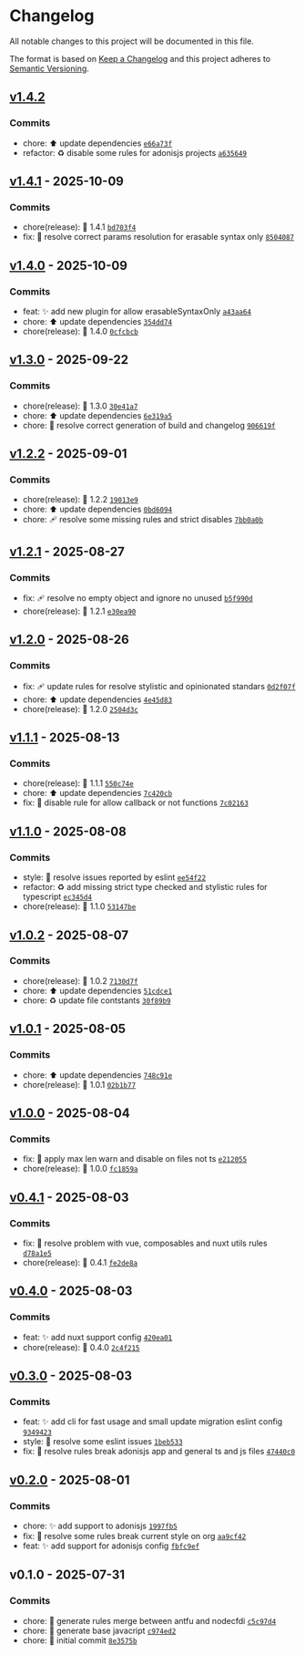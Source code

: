 # Changelog

All notable changes to this project will be documented in this file.

The format is based on [Keep a Changelog](https://keepachangelog.com/en/1.0.0/)
and this project adheres to [Semantic Versioning](https://semver.org/spec/v2.0.0.html).

## [v1.4.2](https://github.com/eienjs/eslint-config/compare/v1.4.1...v1.4.2)

### Commits

- chore: :arrow_up: update dependencies [`e66a73f`](https://github.com/eienjs/eslint-config/commit/e66a73fcac440cfe75be7bd64b3db443b47eb19b)
- refactor: :recycle: disable some rules for adonisjs projects [`a635649`](https://github.com/eienjs/eslint-config/commit/a63564993394ba70a43fae3440d4587b9c6717c5)

## [v1.4.1](https://github.com/eienjs/eslint-config/compare/v1.4.0...v1.4.1) - 2025-10-09

### Commits

- chore(release): :tada: 1.4.1 [`bd703f4`](https://github.com/eienjs/eslint-config/commit/bd703f4ca1ea198115c5755fb83bda6182da17b5)
- fix: :bug: resolve correct params resolution for erasable syntax only [`8504087`](https://github.com/eienjs/eslint-config/commit/8504087f993ba63feceaf93f0a240a9c1369a6dc)

## [v1.4.0](https://github.com/eienjs/eslint-config/compare/v1.3.0...v1.4.0) - 2025-10-09

### Commits

- feat: :sparkles: add new plugin for allow erasableSyntaxOnly [`a43aa64`](https://github.com/eienjs/eslint-config/commit/a43aa642530a1b7a9d23e28a3c22e4e73e79a7d7)
- chore: :arrow_up: update dependencies [`354dd74`](https://github.com/eienjs/eslint-config/commit/354dd744cf2215982c2b18367170f4866880eff5)
- chore(release): :tada: 1.4.0 [`0cfcbcb`](https://github.com/eienjs/eslint-config/commit/0cfcbcb6fbc252bcb15a375e7c81d8600ece81e6)

## [v1.3.0](https://github.com/eienjs/eslint-config/compare/v1.2.2...v1.3.0) - 2025-09-22

### Commits

- chore(release): :tada: 1.3.0 [`30e41a7`](https://github.com/eienjs/eslint-config/commit/30e41a78371fe7703b7249aacd69dc2242d032ba)
- chore: :arrow_up: update dependencies [`6e319a5`](https://github.com/eienjs/eslint-config/commit/6e319a558fcce352d1886518772eaf7bc085443c)
- chore: :bug: resolve correct generation of build and changelog [`906619f`](https://github.com/eienjs/eslint-config/commit/906619fb6b6f271329b1bc65f4c1ca169b7b2038)

## [v1.2.2](https://github.com/eienjs/eslint-config/compare/v1.2.1...v1.2.2) - 2025-09-01

### Commits

- chore(release): :tada: 1.2.2 [`19013e9`](https://github.com/eienjs/eslint-config/commit/19013e9eaeff256d16376267d6606b482f44e9f4)
- chore: :arrow_up: update dependencies [`0bd6094`](https://github.com/eienjs/eslint-config/commit/0bd6094c0c34d8a06c0080fd361f67307ebbff89)
- chore: :adhesive_bandage: resolve some missing rules and strict disables [`7bb0a0b`](https://github.com/eienjs/eslint-config/commit/7bb0a0bc5d017208b4bb9bbefacf9451d525613e)

## [v1.2.1](https://github.com/eienjs/eslint-config/compare/v1.2.0...v1.2.1) - 2025-08-27

### Commits

- fix: :adhesive_bandage: resolve no empty object and ignore no unused [`b5f990d`](https://github.com/eienjs/eslint-config/commit/b5f990d369e6456782e57c51469ef604e0f201a1)
- chore(release): :tada: 1.2.1 [`e30ea90`](https://github.com/eienjs/eslint-config/commit/e30ea9085f79f44c1d12b68d80746706c8dfc61c)

## [v1.2.0](https://github.com/eienjs/eslint-config/compare/v1.1.1...v1.2.0) - 2025-08-26

### Commits

- fix: :adhesive_bandage: update rules for resolve stylistic and opinionated standars [`0d2f07f`](https://github.com/eienjs/eslint-config/commit/0d2f07f3e2db4f0583214d427ab09d6c1ca6eff5)
- chore: :arrow_up: update dependencies [`4e45d83`](https://github.com/eienjs/eslint-config/commit/4e45d83d2833bc3e311199ada7cc9f7c8f8a258f)
- chore(release): :tada: 1.2.0 [`2504d3c`](https://github.com/eienjs/eslint-config/commit/2504d3c922eb868b5639f2696d0d76258ea8ee43)

## [v1.1.1](https://github.com/eienjs/eslint-config/compare/v1.1.0...v1.1.1) - 2025-08-13

### Commits

- chore(release): :tada: 1.1.1 [`550c74e`](https://github.com/eienjs/eslint-config/commit/550c74e3108152867403a10a8bf6bb315291ac27)
- chore: :arrow_up: update dependencies [`7c420cb`](https://github.com/eienjs/eslint-config/commit/7c420cb5bdfa46a6df01377ace0b4f5e702ccadb)
- fix: :bug: disable rule for allow callback or not functions [`7c02163`](https://github.com/eienjs/eslint-config/commit/7c02163ad0a04a659629904130d66d9a9a4a6685)

## [v1.1.0](https://github.com/eienjs/eslint-config/compare/v1.0.2...v1.1.0) - 2025-08-08

### Commits

- style: :rotating_light: resolve issues reported by eslint [`ee54f22`](https://github.com/eienjs/eslint-config/commit/ee54f22a552fd0606cdf5c6a22735b630f9f2a9e)
- refactor: :recycle: add missing strict type checked and stylistic rules for typescript [`ec345d4`](https://github.com/eienjs/eslint-config/commit/ec345d42d024a695919425002536dc3c31e4e8ac)
- chore(release): :tada: 1.1.0 [`53147be`](https://github.com/eienjs/eslint-config/commit/53147beffe5a9e908643514943edc2302a3a7858)

## [v1.0.2](https://github.com/eienjs/eslint-config/compare/v1.0.1...v1.0.2) - 2025-08-07

### Commits

- chore(release): :tada: 1.0.2 [`7130d7f`](https://github.com/eienjs/eslint-config/commit/7130d7f362e7229b5b39dc56d4b887654b2d2d3d)
- chore: :arrow_up: update dependencies [`51cdce1`](https://github.com/eienjs/eslint-config/commit/51cdce15e06a7bbb6f7bc8238503e256c1c4a5f5)
- chore: :recycle: update file contstants [`30f89b9`](https://github.com/eienjs/eslint-config/commit/30f89b9921134428e0bb0bce28fa4ab2dcae66da)

## [v1.0.1](https://github.com/eienjs/eslint-config/compare/v1.0.0...v1.0.1) - 2025-08-05

### Commits

- chore: :arrow_up: update dependencies [`748c91e`](https://github.com/eienjs/eslint-config/commit/748c91e74daa8e491a3de39c46840f897bdfce94)
- chore(release): :tada: 1.0.1 [`02b1b77`](https://github.com/eienjs/eslint-config/commit/02b1b77e89f1172fff2c443a6ef0f1b11bf5047c)

## [v1.0.0](https://github.com/eienjs/eslint-config/compare/v0.4.1...v1.0.0) - 2025-08-04

### Commits

- fix: :bug: apply max len warn and disable on files not ts [`e212055`](https://github.com/eienjs/eslint-config/commit/e2120550607544c7a21fc0f50639c3d361e9e25c)
- chore(release): :tada: 1.0.0 [`fc1859a`](https://github.com/eienjs/eslint-config/commit/fc1859aa1d5d47156c288dc22741549fcfeed1a8)

## [v0.4.1](https://github.com/eienjs/eslint-config/compare/v0.4.0...v0.4.1) - 2025-08-03

### Commits

- fix: :bug: resolve problem with vue, composables and nuxt utils rules [`d78a1e5`](https://github.com/eienjs/eslint-config/commit/d78a1e576585c90b8528a33fd15caec0ad70dc05)
- chore(release): :tada: 0.4.1 [`fe2de8a`](https://github.com/eienjs/eslint-config/commit/fe2de8a24041f0d91c64efb0112bb5c29dd0612b)

## [v0.4.0](https://github.com/eienjs/eslint-config/compare/v0.3.0...v0.4.0) - 2025-08-03

### Commits

- feat: :sparkles: add nuxt support config [`420ea01`](https://github.com/eienjs/eslint-config/commit/420ea01a17152d37b91e22c0b7eadddf02723ffb)
- chore(release): :tada: 0.4.0 [`2c4f215`](https://github.com/eienjs/eslint-config/commit/2c4f215fa8bb0f4eb92efa12b04591933f007d32)

## [v0.3.0](https://github.com/eienjs/eslint-config/compare/v0.2.0...v0.3.0) - 2025-08-03

### Commits

- feat: :sparkles: add cli for fast usage and small update migration eslint config [`9349423`](https://github.com/eienjs/eslint-config/commit/9349423dfe2a80fa782638f6f10b539fa18b4991)
- style: :rotating_light: resolve some eslint issues [`1beb533`](https://github.com/eienjs/eslint-config/commit/1beb533074cbe2949ab34eee08e6a9091cc012a7)
- fix: :bug: resolve rules break adonisjs app and general ts and js files [`47440c0`](https://github.com/eienjs/eslint-config/commit/47440c0d4d49405cf2deec6a79275fe3e9b3baca)

## [v0.2.0](https://github.com/eienjs/eslint-config/compare/v0.1.0...v0.2.0) - 2025-08-01

### Commits

- chore: :sparkles: add support to adonisjs [`1997fb5`](https://github.com/eienjs/eslint-config/commit/1997fb5fabc047a7fadc4b7d5b4fb55eaf36e0c9)
- fix: :bug: resolve some rules break current style on org [`aa9cf42`](https://github.com/eienjs/eslint-config/commit/aa9cf42b995c8c53de2abdc1a035aac3c9894b9e)
- feat: :sparkles: add support for adonisjs config [`fbfc9ef`](https://github.com/eienjs/eslint-config/commit/fbfc9efbac831a5cf25ce936958311d6778d5116)

## v0.1.0 - 2025-07-31

### Commits

- chore: :construction: generate rules merge between antfu and nodecfdi [`c5c97d4`](https://github.com/eienjs/eslint-config/commit/c5c97d4248439350d5420cf508aaf0d321bd80a2)
- chore: :construction: generate base javacript [`c974ed2`](https://github.com/eienjs/eslint-config/commit/c974ed23fe73b11c75a56c110ec6c9db9b9998c7)
- chore: :tada: initial commit [`8e3575b`](https://github.com/eienjs/eslint-config/commit/8e3575b54b0e558f433a3fbaf7e90f0a6503b4d4)
